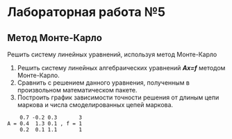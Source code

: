 # Лабораторная работа №5
## Метод Монте-Карло
Решить систему линейных уравнений, используя метод Монте-Карло
1. Решить систему линейных алгебраических уравнений ***Ах=f*** методом Монте-Карло.
2. Сравнить с решением данного уравнения, полученным в произвольном математическом пакете.
3. Построить график зависимости точности решения от длиным цепи маркова и числа смоделированных цепей маркова.
```
    0.7 -0.2 0.3       3
A = 0.4  1.3 0.1 , f = 1
    0.2  0.1 1.1       1
```